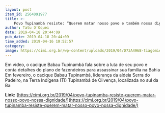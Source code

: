 ```yaml
---
layout: post
item_id: 2564091977
title: >-
    Povo Tupinambá resiste: “Querem matar nosso povo e também nossa dignidade”
author: Tatu D'Oquei
date: 2019-04-18 20:44:09
pub_date: 2019-04-18 20:44:09
time_added: 2019-04-16 10:52:57
category: 
image: https://cimi.org.br/wp-content/uploads/2019/04/D72A4968-tiagomiotto-cimi.jpg
---
```


Em vídeo, o cacique Babau Tupinambá fala sobre a luta de seu povo e conta detalhes do plano de fazendeiros para assassinar sua família na Bahia Em fevereiro, o cacique Babau Tupinambá, liderança da aldeia Serra do Padeiro, na Terra Indígena (TI) Tupinambá de Olivença, localizada no sul da Ba

**Link:** [https://cimi.org.br/2019/04/povo-tupinamba-resiste-querem-matar-nosso-povo-nossa-dignidade/](https://cimi.org.br/2019/04/povo-tupinamba-resiste-querem-matar-nosso-povo-nossa-dignidade/)

